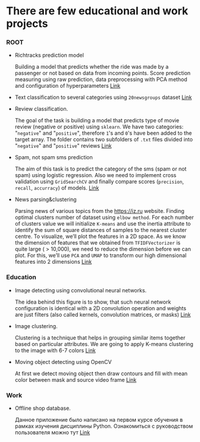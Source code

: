 # There are few educational and work projects

### ROOT
- Richtracks prediction model

  Building a model that predicts whether the ride was made by a passenger or not based on data from incoming points.
  Score prediction measuring using raw prediction, data preprocessing with PCA method and configuration of hyperparameters
  [Link](https://github.com/Turakulov/Python/blob/master/richtracks%20model%20training.ipynb)

- Text classification to several categories using `20newsgroups` dataset
  [Link](https://github.com/Turakulov/Python/blob/master/text_classfication.ipynb)
  
- Review classification.
  
  The goal of the task is building a model that predicts type of movie review (negative or positive) using `sklearn`. We have two categories: "`negative`" and "`positive`", therefore `1`'s and `0`'s have been added to the target array. The folder contains two subfolders of `.txt` files divided into "`negative`" and "`positive`" reviews [Link](https://github.com/Turakulov/Python/blob/master/review_classification.ipynb)

- Spam, not spam sms prediction

  The aim of this task is to predict the category of the sms (spam or not spam) using logistic regression. Also we need to implement cross validation using `GridSearchCV` and finally compare scores (`precision`, `recall`, `accurracy`) of models. [Link](https://github.com/Turakulov/Python/blob/master/spam_notspam_prediction.ipynb) 
 
- News parsing&clustering

  Parsing news of various topics from the <https://iz.ru> website. Finding optimal clusters number of dataset using `elbow method`. For each number of clusters value we will initialize `K-means` and use the inertia attribute to identify the sum of square distances of samples to the nearest cluster centre. To visualize, we’ll plot the features in a 2D space. As we know the dimension of features that we obtained from `TFIDFVectorizer` is quite large ( > 10,000), we need to reduce the dimension before we can plot. For this, we’ll use `PCA` and `UMAP` to transform our high dimensional features into 2 dimensions [Link](https://github.com/Turakulov/Python/blob/master/News_parsing%26clustering.ipynb) 

### Education
 
- Image detecting using сonvolutional neural networks.

  The idea behind this figure is to show, that such neural network configuration 
  is identical with a 2D convolution operation and weights
  are just filters (also called kernels, convolution matrices, or masks)
  [Link](https://github.com/Turakulov/Python/blob/master/Education/Image%20detecting/Untitled.ipynb)
  
- Image clustering. 

  Clustering is a technique that helps in grouping similar items together based on particular attributes. 
  We are going to apply K-means clustering to the image with 6-7 colors [Link](https://github.com/Turakulov/Python/blob/master/Education/Clustering/clustering.ipynb)

- Moving object detecting using OpenCV

  At first we detect moving object then draw contours and fill with mean color between mask and source video frame
  [Link](https://github.com/Turakulov/Python/blob/master/Education/Moving%20object%20detecting/moving%20object%20detecting.ipynb)

### Work  
- Offline shop database.

  Данное приложение было написано на первом курсе обучения в рамках изучения дисциплины Python.
  Ознакомиться с руководством пользователя можно тут [Link](https://github.com/Turakulov/Python/tree/master/Work)
